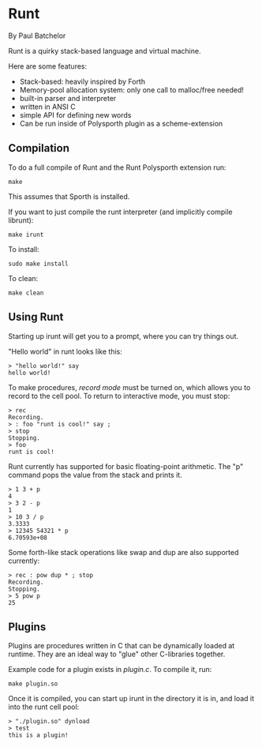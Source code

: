 # Runt
By Paul Batchelor

Runt is a quirky stack-based language and virtual machine. 

Here are some features:

- Stack-based: heavily inspired by Forth
- Memory-pool allocation system: only one call to malloc/free needed!
- built-in parser and interpreter
- written in ANSI C
- simple API for defining new words
- Can be run inside of Polysporth plugin as a scheme-extension

## Compilation

To do a full compile of Runt and the Runt Polysporth extension run:

    make

This assumes that Sporth is installed. 

If you want to just compile the runt interpreter (and implicitly compile 
librunt):

    make irunt 


To install:

    sudo make install

To clean:

    make clean


## Using Runt

Starting up irunt will get you to a prompt, where you can try things out.

"Hello world" in runt looks like this:

    > "hello world!" say
    hello world!

To make procedures, *record mode* must be turned on, which allows you to
record to the cell pool. To return to interactive mode, you must stop:

    > rec
    Recording.
    > : foo "runt is cool!" say ;
    > stop
    Stopping.
    > foo
    runt is cool!

Runt currently has supported for basic floating-point arithmetic. The "p" command
pops the value from the stack and prints it.

    > 1 3 + p
    4
    > 3 2 - p
    1
    > 10 3 / p
    3.3333
    > 12345 54321 * p
    6.70593e+08

Some forth-like stack operations like swap and dup are also supported currently:

    > rec : pow dup * ; stop
    Recording.
    Stopping.
    > 5 pow p
    25

## Plugins

Plugins are procedures written in C that can be dynamically loaded at 
runtime. They are an ideal way to "glue" other C-libraries together. 

Example code for a plugin exists in *plugin.c*. To compile it, run:

    make plugin.so

Once it is compiled, you can start up irunt in the directory it is in, 
and load it into the runt cell pool:

    > "./plugin.so" dynload
    > test
    this is a plugin!

